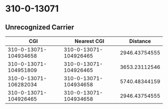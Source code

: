 # 310-0-13071
## Unrecognized Carrier


| CGI | Nearest CGI | Distance |
|-----|-------------|----------|
| 310-0-13071-104934658 | 310-0-13071-104926465 | 2946.43754555 |
| 310-0-13071-104951809 | 310-0-13071-104926465 | 3653.23112546 |
| 310-0-13071-106282034 | 310-0-13071-104934658 | 5740.48344159 |
| 310-0-13071-104926465 | 310-0-13071-104934658 | 2946.43754555 |

